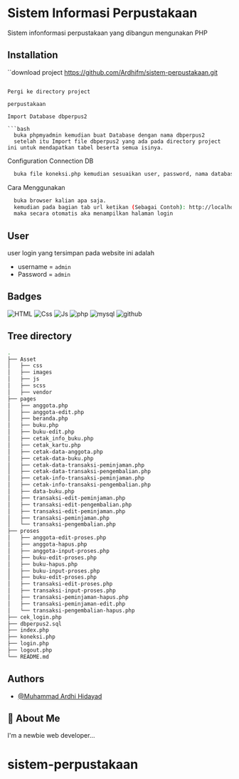 
# Sistem Informasi Perpustakaan
Sistem infonformasi perpustakaan yang dibangun mengunakan PHP


## Installation

``download project https://github.com/Ardhifm/sistem-perpustakaan.git
```

Pergi ke directory project

perpustakaan

Import Database dbperpus2

```bash
  buka phpmyadmin kemudian buat Database dengan nama dbperpus2 
  setelah itu Import file dbperpus2 yang ada pada directory project ini untuk mendapatkan tabel beserta semua isinya.
```

Configuration Connection DB

```bash
  buka file koneksi.php kemudian sesuaikan user, password, nama database yang telah kalian buat sebelumnya.
```

Cara Menggunakan

```bash
  buka browser kalian apa saja.
  kemudian pada bagian tab url ketikan (Sebagai Contoh): http://localhost/perpustakaan/   
  maka secara otomatis aka menampilkan halaman login
  ```
  
## User

user login yang tersimpan pada website ini adalah

- username = `admin`
- Password = `admin`

  
## Badges

![HTML](https://img.shields.io/badge/HTML5-E34F26?style=for-the-badge&logo=html5&logoColor=white)
![Css](https://img.shields.io/badge/CSS3-1572B6?style=for-the-badge&logo=css3&logoColor=white)
![Js](https://img.shields.io/badge/JavaScript-323330?style=for-the-badge&logo=javascript&logoColor=F7DF1E)
![php](https://img.shields.io/badge/PHP-777BB4?style=for-the-badge&logo=php&logoColor=white)
![mysql](https://img.shields.io/badge/MySQL-00000F?style=for-the-badge&logo=mysql&logoColor=white)
![github](https://img.shields.io/badge/GitHub-100000?style=for-the-badge&logo=github&logoColor=white)

## Tree directory
```bash
.
├── Asset
│   ├── css
│   ├── images
│   ├── js
│   ├── scss
│   ├── vendor
├── pages
│   ├── anggota.php
│   ├── anggota-edit.php
│   ├── beranda.php
│   ├── buku.php
│   ├── buku-edit.php
│   ├── cetak_info_buku.php
│   ├── cetak_kartu.php
│   ├── cetak-data-anggota.php
│   ├── cetak-data-buku.php
│   ├── cetak-data-transaksi-peminjaman.php
│   ├── cetak-data-transaksi-pengembalian.php
│   ├── cetak-info-transaksi-peminjaman.php
│   ├── cetak-info-transaksi-pengembalian.php
│   ├── data-buku.php
│   ├── transaksi-edit-peminjaman.php
│   ├── transaksi-edit-pengembalian.php
│   ├── transaksi-edit-peminjaman.php
│   ├── transaksi-peminjaman.php
│   └── transaksi-pengembalian.php
├── proses
│   ├── anggota-edit-proses.php
│   ├── anggota-hapus.php
│   ├── anggota-input-proses.php
│   ├── buku-edit-proses.php
│   ├── buku-hapus.php
│   ├── buku-input-proses.php
│   ├── buku-edit-proses.php
│   ├── transaksi-edit-proses.php
│   ├── transaksi-input-proses.php
│   ├── transaksi-peminjaman-hapus.php
│   ├── transaksi-peminjaman-edit.php
│   └── transaksi-pengembalian-hapus.php
├── cek_login.php
├── dbperpus2.sql
├── index.php
├── koneksi.php
├── login.php
├── logout.php
└── README.md
```

  
## Authors

- [@Muhammad Ardhi Hidayad](https://github.com/Ardhifm)

## 🚀 About Me
I'm a newbie web developer...

  
# sistem-perpustakaan
